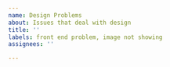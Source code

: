 ```yaml
---
name: Design Problems
about: Issues that deal with design
title: ''
labels: front end problem, image not showing
assignees: ''

---
```



